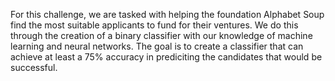 For this challenge, we are tasked with helping the foundation Alphabet Soup find the most suitable applicants to fund for their ventures. We do this through the creation of a binary classifier with our knowledge of machine learning and neural networks. The goal is to create a classifier that can achieve at least a 75% accuracy in prediciting the candidates that would be successful.
